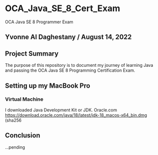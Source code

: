 # OCA_Java_SE_8_Cert_Exam
OCA Java SE 8 Programmer Exam
## Yvonne Al Daghestany / August 14, 2022

## Project Summary
The purpose of this repository is to document my journey of learning Java and passing the OCA Java SE 8 Programming Certification Exam.

## Setting up my MacBook Pro
### Virtual Machine
I downloaded Java Development Kit or JDK. Oracle.com https://download.oracle.com/java/18/latest/jdk-18_macos-x64_bin.dmg (sha256 

## Conclusion
...pending 
